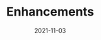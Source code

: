 ---
title: Enhancements
description: >
  Your user expects a good experience. In this chapter, you will see how to enhance your PWA with splash screens, app shortcuts, and how to save analytics.
authors:
  - firt
date: 2021-11-03
---